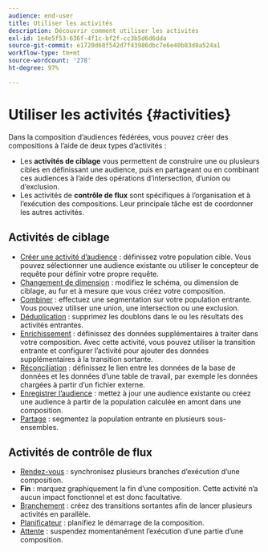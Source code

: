 ```yaml
---
audience: end-user
title: Utiliser les activités
description: Découvrir comment utiliser les activités
exl-id: 1e4e5f53-636f-4f1c-bf2f-cc3b5d6d6dda
source-git-commit: e1720d60f542d7f43986dbc7e6e40b83d0a524a1
workflow-type: tm+mt
source-wordcount: '278'
ht-degree: 97%

---
```


# Utiliser les activités {#activities}

Dans la composition d’audiences fédérées, vous pouvez créer des compositions à l’aide de deux types d’activités :

* Les **activités de ciblage** vous permettent de construire une ou plusieurs cibles en définissant une audience, puis en partageant ou en combinant ces audiences à l’aide des opérations d’intersection, d’union ou d’exclusion.
* Les activités de **contrôle de flux** sont spécifiques à l’organisation et à l’exécution des compositions. Leur principale tâche est de coordonner les autres activités.

## Activités de ciblage

* [Créer une activité d’audience](build-audience.md) : définissez votre population cible. Vous pouvez sélectionner une audience existante ou utiliser le concepteur de requête pour définir votre propre requête.
* [Changement de dimension](change-dimension.md) : modifiez le schéma, ou dimension de ciblage, au fur et à mesure que vous créez votre composition.
* [Combiner](combine.md) : effectuez une segmentation sur votre population entrante. Vous pouvez utiliser une union, une intersection ou une exclusion.
* [Déduplication](deduplication.md) : supprimez les doublons dans le ou les résultats des activités entrantes.
* [Enrichissement](enrichment.md) : définissez des données supplémentaires à traiter dans votre composition. Avec cette activité, vous pouvez utiliser la transition entrante et configurer l’activité pour ajouter des données supplémentaires à la transition sortante.
* [Réconciliation](reconciliation.md) : définissez le lien entre les données de la base de données et les données d’une table de travail, par exemple les données chargées à partir d’un fichier externe.
* [Enregistrer l’audience](save-audience.md) : mettez à jour une audience existante ou créez une audience à partir de la population calculée en amont dans une composition.
* [Partage](split.md) : segmentez la population entrante en plusieurs sous-ensembles.

## Activités de contrôle de flux

* [Rendez-vous](and-join.md) : synchronisez plusieurs branches d’exécution d’une composition.
* **Fin** : marquez graphiquement la fin d’une composition. Cette activité n’a aucun impact fonctionnel et est donc facultative.
* [Branchement](fork.md) : créez des transitions sortantes afin de lancer plusieurs activités en parallèle.
* [Planificateur](scheduler.md) : planifiez le démarrage de la composition.
* [Attente](wait.md) : suspendez momentanément l’exécution d’une partie d’une composition.
